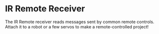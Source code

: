 IR Remote Receiver
==================

The IR Remote receiver reads messages sent by common remote controls. Attach it to a robot or a few servos to make a remote-controlled project!
